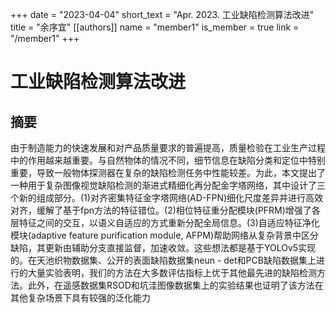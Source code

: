 +++
date = "2023-04-04"
short_text = "Apr. 2023. 工业缺陷检测算法改进"
title = "余序宜"
[[authors]]
    name = "member1"
    is_member = true
    link = "/member1"
+++



# 工业缺陷检测算法改进

## 摘要
由于制造能力的快速发展和对产品质量要求的普遍提高，质量检验在工业生产过程中的作用越来越重要。与自然物体的情况不同，细节信息在缺陷分类和定位中特别重要，导致一般物体探测器在复杂的缺陷检测任务中性能较差。为此，本文提出了一种用于复杂图像视觉缺陷检测的渐进式精细化再分配金字塔网络，其中设计了三个新的组成部分。(1)对齐密集特征金字塔网络(AD-FPN)细化尺度差异并进行高效对齐，缓解了基于fpn方法的特征错位。(2)相位特征重分配模块(PFRM)增强了各层特征之间的交互，以语义自适应的方式重新分配全局信息。(3)自适应特征净化模块(adaptive feature purification module, AFPM)帮助网络从复杂背景中区分缺陷，其更新由辅助分支直接监督，加速收敛。这些想法都是基于YOLOv5实现的。在天池织物数据集、公开的表面缺陷数据集neun - det和PCB缺陷数据集上进行的大量实验表明，我们的方法在大多数评估指标上优于其他最先进的缺陷检测方法。此外，在遥感数据集RSOD和坑洼图像数据集上的实验结果也证明了该方法在其他复杂场景下具有较强的泛化能力
